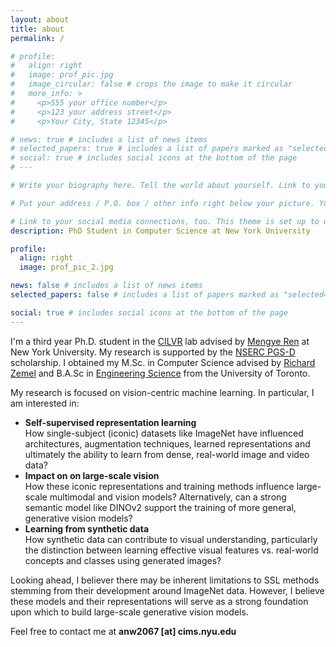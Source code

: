 ```yaml
---
layout: about
title: about
permalink: /

# profile:
#   align: right
#   image: prof_pic.jpg
#   image_circular: false # crops the image to make it circular
#   more_info: >
#     <p>555 your office number</p>
#     <p>123 your address street</p>
#     <p>Your City, State 12345</p>

# news: true # includes a list of news items
# selected_papers: true # includes a list of papers marked as "selected={true}"
# social: true # includes social icons at the bottom of the page
# ---

# Write your biography here. Tell the world about yourself. Link to your favorite [subreddit](http://reddit.com). You can put a picture in, too. The code is already in, just name your picture `prof_pic.jpg` and put it in the `img/` folder.

# Put your address / P.O. box / other info right below your picture. You can also disable any of these elements by editing `profile` property of the YAML header of your `_pages/about.md`. Edit `_bibliography/papers.bib` and Jekyll will render your [publications page](/al-folio/publications/) automatically.

# Link to your social media connections, too. This theme is set up to use [Font Awesome icons](https://fontawesome.com/) and [Academicons](https://jpswalsh.github.io/academicons/), like the ones below. Add your Facebook, Twitter, LinkedIn, Google Scholar, or just disable all of them.
description: PhD Student in Computer Science at New York University

profile:
  align: right
  image: prof_pic_2.jpg

news: false # includes a list of news items
selected_papers: false # includes a list of papers marked as "selected={true}"

social: true # includes social icons at the bottom of the page
---
```


I'm a third year Ph.D. student in the [CILVR](https://wp.nyu.edu/cilvr/) lab advised by [Mengye Ren](https://mengyeren.com/) at New York University. My research is supported by the [NSERC PGS-D](https://www.nserc-crsng.gc.ca/Students-Etudiants/PG-CS/BellandPostgrad-BelletSuperieures_eng.asp) scholarship. I obtained my M.Sc. in Computer Science advised by [Richard Zemel](https://www.cs.columbia.edu/~zemel/) and B.A.Sc in [Engineering Science](https://engsci.utoronto.ca/) from the University of Toronto.

My research is focused on vision-centric machine learning. In particular, I am interested in:
* **Self-supervised representation learning**\
  How single-subject (iconic) datasets like ImageNet have influenced architectures, augmentation techniques, learned representations and ultimately the ability to learn from dense, real-world image and video data?
* **Impact on on large-scale vision**\
  How these iconic representations and training methods influence large-scale multimodal and vision models? Alternatively, can a strong semantic model like DINOv2 support the training of more general, generative vision models?
* **Learning from synthetic data**\
  How synthetic data can contribute to visual understanding, particularly the distinction between learning effective visual features vs. real-world concepts and classes using generated images?

Looking ahead, I believer there may be inherent limitations to SSL methods stemming from their development around ImageNet data. However, I believe these models and their representations will serve as a strong foundation upon which to build large-scale generative vision models.

Feel free to contact me at **anw2067 [at] cims.nyu.edu**
